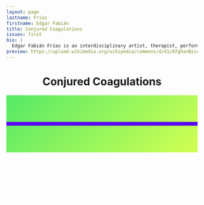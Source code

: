 ```yaml
---
layout: page
lastname: Frías
firstname: Edgar Fabián
title: Conjured Coagulations
issues: first
bio: |
  Edgar Fabián Frías is an interdisciplinary artist, therapist, performer, brujx, community organizer, visionary, and leader.  Their praxis blurs the boundaries between modalities, ontological systems, and histories. Acting as an intermediary, Edgar has used their body to weave a web between ideas, narratives, communities, disciplines, and, most recently, fractured histories. This sacred web brings together that which has been separated by capitalism's endemic and systemic dislocation. Informed by their Wixárika ancestors and guided by a vast array of spiritual relations, Edgar forges meaning within the liminal, in the name of the Goddess.  As a 2016-2017 land's edge research fellow, they are currently exploring divination techniques and altered states of consciousness as a means of engaging ancestral spirits and developing their performative presence. They plan on bringing this research into their scheduled residency with PAM in Highland Park, and through a shamanic exploration of the borders and ports of Southern California during next year's Getty Funded biennial: Pacific Standard Time: LA/LA.
preview: https://upload.wikimedia.org/wikipedia/commons/d/d1/AfghanBiscuit.jpg
---
```


<style>

.section {
	position: relative;
}



.story-title {
	position: relative;
	text-align: center;
	top: 10%;

}

.intro {
	color: #ffffff;
	font-size: 1.2em;
	position: absolute;
	top: 30%;
	width: 85%;
	left: 10%;
}

.intro p {
	transform: rotate(0);
  transition: transform 8s 0.2s cubic-bezier(0,.87,.16,1);
}

.loaded p.skew {
  transform: rotate(10deg);
}
.loaded p.skew span {
  transform: rotate(10deg);
}

.story {
	position: relative;
	background: rgb(84,234,102); /* Old browsers */
background: -moz-linear-gradient(-45deg, rgba(84,234,102,1) 0%, rgba(210,255,82,1) 100%); /* FF3.6-15 */
background: -webkit-linear-gradient(-45deg, rgba(84,234,102,1) 0%,rgba(210,255,82,1) 100%); /* Chrome10-25,Safari5.1-6 */
background: linear-gradient(135deg, rgba(84,234,102,1) 0%,rgba(210,255,82,1) 100%); /* W3C, IE10+, FF16+, Chrome26+, Opera12+, Safari7+ */
filter: progid:DXImageTransform.Microsoft.gradient( startColorstr='#54ea66', endColorstr='#d2ff52',GradientType=1 ); /* IE6-9 fallback on horizontal gradient */
copy

}

.video-container {
	border: 5px solid #5900ff;
}





@media screen and (min-width: 800px) {

	.story {
		padding: 5em 0;
	}

	.story-title {
		top: 20%;
	}
	
	.intro {
	
	width: 40%;
	left: 35%;
	top: 40%;

}

}




</style>




<div class="story-wrapper">

<div class="section title-p full">
			<h1 class="story-title">Conjured Coagulations
			</h1>
			<div class="intro">
<p class="skew">Conjured Coagulations engages nonbinary femme identities and the process of channeling as sorcery and intentional magick. Playing the role of soothsayers from alternative dimensions, each embodied being in Conjured Coagulations transmits a sacred message. What survives patriarchy's grasp? What remains? What re-roots? This video is a spell. </p>


</div>
</div>

<div class="story full">
	<div class="video-container">
	<div data-type="youtube" data-video-id="https://youtu.be/g0OF0Z61nps"></div>
</div>
</div>

</div>


